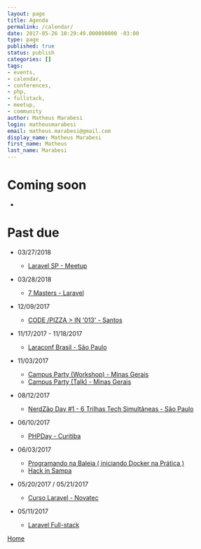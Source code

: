 ```yaml
---
layout: page
title: Agenda
permalink: /calendar/
date: 2017-05-26 10:29:49.000000000 -03:00
type: page
published: true
status: publish
categories: []
tags:
- events,
- calendar,
- conferences,
- php,
- fullstack,
- meetup,
- community
author: Matheus Marabesi
login: matheusmarabesi
email: matheus.marabesi@gmail.com
display_name: Matheus Marabesi
first_name: Matheus
last_name: Marabesi
---
```


# Coming soon

-

# Past due

- 03/27/2018
  - [Laravel SP - Meetup](https://www.meetup.com/pt-BR/Laravel-SP/events/248580709)
- 03/28/2018
  - [7 Masters - Laravel](https://setemasters.imasters.com.br/edicoes/laravel)
  
- 12/09/2017
  - [CODE /PIZZA > IN '013' - Santos](https://www.eventbrite.com.br/e/i-code-pizza-in-013-tickets-40172895211)

- 11/17/2017 - 11/18/2017
  - [Laraconf Brasil - São Paulo](http://laraconfbrasil.com.br)

- 11/03/2017
  - [Campus Party (Workshop) - Minas Gerais](https://campuse.ro/events/campus-party-minas-gerais-2017/workshop/programando-na-baleia-iniciando-docker-na-pratica-cpmg2/)
  - [Campus Party (Talk) - Minas Gerais](http://bint2za.m.attendify.com/app/sessions/9Q3VcyskzO7YVtFWIG/details)
  
- 08/12/2017
  - [NerdZão Day #1 - 6 Trilhas Tech Simultâneas - São Paulo](https://www.meetup.com/pt-BR/Nerdzao/events/241571883/)

- 06/10/2017
  - [PHPDay - Curitiba](https://www.sympla.com.br/php-day-curitiba__136236)
- 06/03/2017
  - [Programando na Baleia ( iniciando Docker na Prática )](https://www.meetup.com/pt-BR/THT-Things-Hacker-Team/events/239853023/)
  - [Hack in Sampa](https://www.eventbrite.com.br/e/hack-in-sampa-registration-34727938198)
- 05/20/2017 / 05/21/2017
  - [Curso Laravel - Novatec](http://ctnovatec.com.br/cursos/php/laravel-2/)
- 05/11/2017
  - [Laravel Full-stack](http://ctnovatec.com.br/cursos/php/laravel-full-stack-palestra/)

[Home](/)

